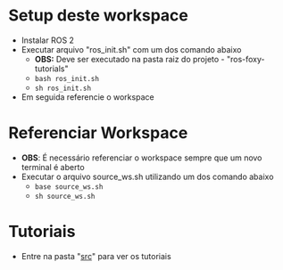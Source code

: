 # Setup deste workspace

* Instalar ROS 2
* Executar arquivo "ros_init.sh" com um dos comando abaixo
  * **OBS:** Deve ser executado na pasta raiz do projeto - "ros-foxy-tutorials"
  * ```bash ros_init.sh```
  * ```sh ros_init.sh```
* Em seguida referencie o workspace


# Referenciar Workspace
* **OBS**: É necessário referenciar o workspace sempre que um novo terminal é aberto
* Executar o arquivo source_ws.sh utilizando um dos comando abaixo
  * ```base source_ws.sh```
  * ```sh source_ws.sh```

# Tutoriais

* Entre na pasta "[src](https://github.com/jp-turra/ros2-foxy-tutorials/tree/master/src)" para ver os tutoriais
